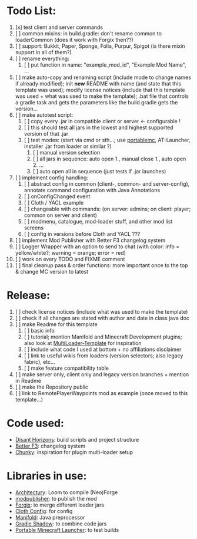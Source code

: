# Todo List:
1. [x] test client and server commands
2. [ ] common mixins: in build.gradle: don't rename common to loaderCommon (does it work with Forgix then??)
3. [ ] support: Bukkit, Paper, Sponge, Folia, Purpur, Spigot (is there mixin support in all of them?)
4. [ ] rename everything:
   1. [ ] put function in name: "example_mod_id", "Example Mod Name", ...
5. [ ] make auto-copy and renaming script (include mode to change names if already modified); init **new** README with name (and state that this template was used); modify license notices (include that this template was used + what was used to make the template); .bat file that controls a gradle task and gets the parameters like the build.gradle gets the version...
6. [ ] make autotest script:
   1. [ ] copy every .jar in compatible client or server <- configurable !
   2. [ ] this should test all jars in the lowest and highest supported version of that .jar
   3. [ ] test modes: (start via cmd or sth...; use [portablemc](https://github.com/mindstorm38/portablemc), AT-Launcher, installer .jar from loader or similar ?)
      1. [ ] manual version selection
      2. [ ] all jars in sequence: auto open 1., manual close 1., auto open 2. ...
      3. [ ] auto open all in sequence (just tests if .jar launches)
7. [ ] implement config handling:
   1. [ ] abstract config in common (client-, common- and server-config), annotate command configuration with Java Annotations
   2. [ ] onConfigChanged event
   3. [ ] Cloth / YACL example
   4. [ ] changeable with commands: (on server: admins; on client: player; common on server and client)
   5. [ ] modmenu, catalogue, mod-loader stuff, and other mod list screens
   6. [ ] config in versions before Cloth and YACL ???
8. [ ] implement Mod Publisher with Better F3 changelog system
9. [ ] Logger Wrapper with an option to send to chat (with color: info = yellow/white?; warning = orange; error = red)
10. [ ] work on every TODO and FIXME comment
11. [ ] final cleanup pass & order functions: more important once to the top & change MC version to latest

# Release:
1. [ ] check license notices (include what was used to make the template)
2. [ ] check if all changes are stated with author and date in class java doc
3. [ ] make Readme for this template
   1. [ ] basic info
   2. [ ] tutorial; mention Manifold and Minecraft Development plugins; also look at [MultiLoader-Template](https://github.com/jaredlll08/MultiLoader-Template) for inspiration
   3. [ ] include what code I used at bottom + no affiliations disclaimer
   4. [ ] link to useful wikis from loaders (version selectors; also legacy fabric), etc...
   5. [ ] make feature compatibility table
4. [ ] make server only, client only and legacy version branches + mention in Readme
5. [ ] make the Repository public
6. [ ] link to RemotePlayerWaypoints mod as example (once moved to this template...)

# Code used:
- [Disant Horizons](https://gitlab.com/jeseibel/distant-horizons): build scripts and project structure
- [Better F3](https://github.com/TreyRuffy/BetterF3): changelog system
- [Chunky](https://github.com/pop4959/Chunky): inspiration for plugin multi-loader setup

# Libraries in use:
- [Architectury](https://github.com/architectury): Loom to compile (Neo)Forge
- [modpublisher](https://github.com/firstdarkdev/modpublisher): to publish the mod
- [Forgix](https://github.com/PacifistMC/Forgix): to merge different loader jars
- [Cloth Config](https://github.com/shedaniel/cloth-config): for config
- [Manifold](https://github.com/manifold-systems): Java preprocessor
- [Gradle Shadow](https://github.com/johnrengelman/shadow): to combine code jars
- [Portable Minecraft Launcher](https://github.com/mindstorm38/portablemc): to test builds